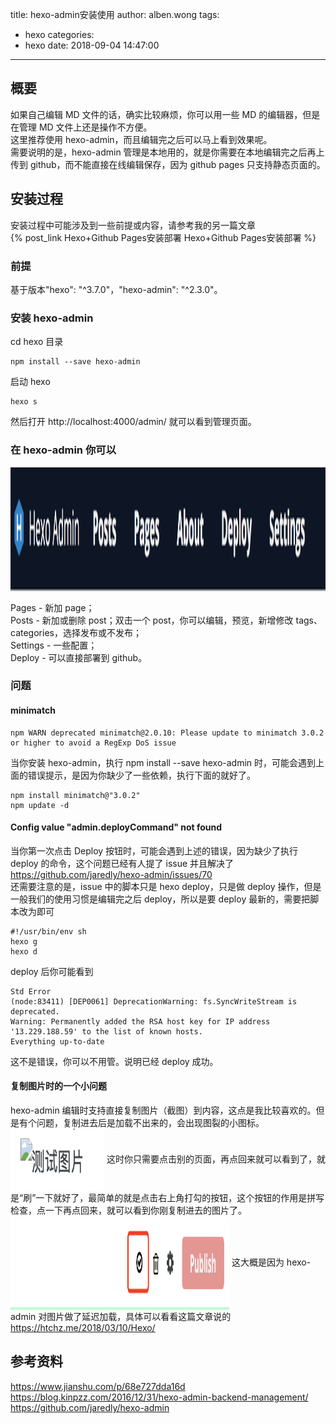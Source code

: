 title: hexo-admin安装使用
author: alben.wong
tags:
  - hexo
categories:
  - hexo
date: 2018-09-04 14:47:00
---
## 概要
如果自己编辑 MD 文件的话，确实比较麻烦，你可以用一些 MD 的编辑器，但是在管理 MD 文件上还是操作不方便。  
这里推荐使用 hexo-admin，而且编辑完之后可以马上看到效果呢。  
需要说明的是，hexo-admin 管理是本地用的，就是你需要在本地编辑完之后再上传到 github，而不能直接在线编辑保存，因为 github pages 只支持静态页面的。

## 安装过程
安装过程中可能涉及到一些前提或内容，请参考我的另一篇文章  
{% post_link Hexo+Github Pages安装部署 Hexo+Github Pages安装部署 %}

### 前提
基于版本"hexo": "^3.7.0"，"hexo-admin": "^2.3.0"。

### 安装 hexo-admin
cd hexo 目录
```
npm install --save hexo-admin
```
启动 hexo
```
hexo s
```
然后打开 http://localhost:4000/admin/ 就可以看到管理页面。

### 在 hexo-admin 你可以

<img src="/images/hexo-admin安装使用__0.png" width="600px" height="200px" align=center>

Pages - 新加 page；  
Posts - 新加或删除 post；双击一个 post，你可以编辑，预览，新增修改 tags、categories，选择发布或不发布；  
Settings - 一些配置；  
Deploy - 可以直接部署到 github。

### 问题
#### minimatch
```shell
npm WARN deprecated minimatch@2.0.10: Please update to minimatch 3.0.2 or higher to avoid a RegExp DoS issue
```
当你安装 hexo-admin，执行 npm install --save hexo-admin 时，可能会遇到上面的错误提示，是因为你缺少了一些依赖，执行下面的就好了。
```
npm install minimatch@"3.0.2"  
npm update -d
```
#### Config value "admin.deployCommand" not found
当你第一次点击 Deploy 按钮时，可能会遇到上述的错误，因为缺少了执行 deploy 的命令，这个问题已经有人提了 issue 并且解决了
https://github.com/jaredly/hexo-admin/issues/70  
还需要注意的是，issue 中的脚本只是 hexo deploy，只是做 deploy 操作，但是一般我们的使用习惯是编辑完之后 deploy，所以是要 deploy 最新的，需要把脚本改为即可
```
#!/usr/bin/env sh
hexo g
hexo d
```
deploy 后你可能看到
```
Std Error
(node:83411) [DEP0061] DeprecationWarning: fs.SyncWriteStream is deprecated.
Warning: Permanently added the RSA host key for IP address '13.229.188.59' to the list of known hosts.
Everything up-to-date
```
这不是错误，你可以不用管。说明已经 deploy 成功。

#### 复制图片时的一个小问题
hexo-admin 编辑时支持直接复制图片（截图）到内容，这点是我比较喜欢的。但是有个问题，复制进去后是加载不出来的，会出现图裂的小图标。
<img src="/images/hexo-admin安装使用__1.png" width="150px" height="100px" align=center>
这时你只需要点击别的页面，再点回来就可以看到了，就是“刷”一下就好了，最简单的就是点击右上角打勾的按钮，这个按钮的作用是拼写检查，点一下再点回来，就可以看到你刚复制进去的图片了。  
<img src="/images/hexo-admin安装使用__2.png" width="350px" height="150px" align=center>
这大概是因为 hexo-admin 对图片做了延迟加载，具体可以看看这篇文章说的  
https://htchz.me/2018/03/10/Hexo/  

## 参考资料
https://www.jianshu.com/p/68e727dda16d
https://blog.kinpzz.com/2016/12/31/hexo-admin-backend-management/
https://github.com/jaredly/hexo-admin
